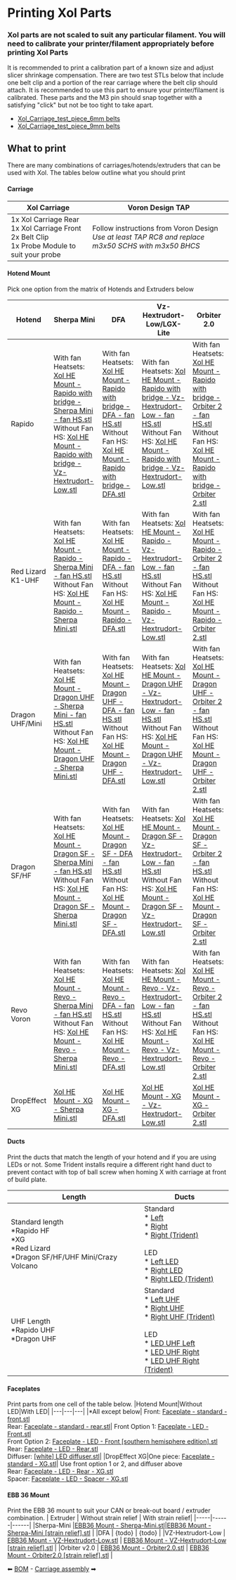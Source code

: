# Printing Xol Parts

### Xol parts are not scaled to suit any particular filament. You will need to calibrate your printer/filament appropriately before printing Xol Parts

It is recommended to print a calibration part of a known size and adjust slicer shrinkage compensation.
There are two test STLs below that include one belt clip and a portion of the rear carriage where the belt clip should attach. It is recommended to use this part to ensure your printer/filament is calibrated. These parts and the M3 pin should snap together with a satisfying "click" but not be too tight to take apart.
* [Xol_Carriage_test_piece_6mm belts](<STL/Test Prints/Xol_Carriage_test_piece_6mm.stl>)
* [Xol_Carriage_test_piece_9mm belts](<STL/Test Prints/Xol_Carriage_test_piece_9mm.stl>)

## What to print
There are many combinations of carriages/hotends/extruders that can be used with Xol. The tables below outline what you should print

#### Carriage
**Xol Carriage** | **Voron Design TAP** 
---------|----------
1x Xol Carriage Rear<br /> 1x Xol Carriage Front<br /> 2x Belt Clip <br /> 1x Probe Module to suit your probe  | Follow instructions from Voron Design <br /> _Use at least TAP RC8 and replace m3x50 SCHS with m3x50 BHCS_

#### Hotend Mount
Pick one option from the matrix of Hotends and Extruders below

Hotend | Sherpa Mini| DFA | Vz-Hextrudort-Low/LGX-Lite | Orbiter 2.0
---------|----------|---------|---------|---------
 Rapido | With fan Heatsets: [Xol HE Mount - Rapido with bridge - Sherpa Mini - fan HS.stl](STL/HE%20Mounts/Xol%20HE%20Mount%20-%20Rapido%20with%20bridge%20-%20Sherpa%20Mini%20-%20fan%20HS.stl)<br /> Without Fan HS: [Xol HE Mount - Rapido with bridge - Vz-Hextrudort-Low.stl](STL/HE%20Mounts/Xol%20HE%20Mount%20-%20Rapido%20with%20bridge%20-%20Sherpa%20Mini.stl) |With fan Heatsets: [Xol HE Mount - Rapido with bridge - DFA - fan HS.stl](STL/HE%20Mounts/Xol%20HE%20Mount%20-%20Rapido%20with%20bridge%20-%20DFA%20-%20fan%20HS.stl)<br /> Without Fan HS: [Xol HE Mount - Rapido with bridge - DFA.stl](STL/HE%20Mounts/Xol%20HE%20Mount%20-%20Rapido%20with%20bridge%20-%20DFA.stl)| With fan Heatsets: [Xol HE Mount - Rapido with bridge - Vz-Hextrudort-Low -  fan HS.stl](STL/HE%20Mounts/Xol%20HE%20Mount%20-%20Rapido%20with%20bridge%20-%20Vz-Hextrudort-Low%20-%20%20fan%20HS.stl)<br /> Without Fan HS: [Xol HE Mount - Rapido with bridge - Vz-Hextrudort-Low.stl](STL/HE%20Mounts/Xol%20HE%20Mount%20-%20Rapido%20with%20bridge%20-%20Vz-Hextrudort-Low.stl)| With fan Heatsets: [Xol HE Mount - Rapido with bridge - Orbiter 2 - fan HS.stl](STL/HE%20Mounts/Xol%20HE%20Mount%20-%20Rapido%20with%20bridge%20-%20Orbiter%202%20-%20fan%20HS.stl)<br /> Without Fan HS: [Xol HE Mount - Rapido with bridge - Orbiter 2.stl](STL/HE%20Mounts/Xol%20HE%20Mount%20-%20Rapido%20with%20bridge%20-%20Orbiter%202.stl)
 Red Lizard K1-UHF | With fan Heatsets: [Xol HE Mount - Rapido - Sherpa Mini - fan HS.stl](STL/HE%20Mounts/Xol%20HE%20Mount%20-%20Rapido%20-%20Sherpa%20Mini%20-%20fan%20HS.stl)<br /> Without Fan HS: [Xol HE Mount - Rapido - Sherpa Mini.stl](STL/HE%20Mounts/Xol%20HE%20Mount%20-%20Rapido%20-%20Sherpa%20Mini.stl) |With fan Heatsets: [Xol HE Mount - Rapido - DFA - fan HS.stl](STL/HE%20Mounts/Xol%20HE%20Mount%20-%20Rapido%20-%20DFA%20-%20fan%20HS.stl)<br /> Without Fan HS: [Xol HE Mount - Rapido - DFA.stl](STL/HE%20Mounts/Xol%20HE%20Mount%20-%20Rapido%20-%20DFA.stl)| With fan Heatsets: [Xol HE Mount - Rapido - Vz-Hextrudort-Low -  fan HS.stl](STL/HE%20Mounts/Xol%20HE%20Mount%20-%20Rapido%20-%20Vz-Hextrudort-Low%20-%20%20fan%20HS.stl)<br /> Without Fan HS: [Xol HE Mount - Rapido - Vz-Hextrudort-Low.stl](STL/HE%20Mounts/Xol%20HE%20Mount%20-%20Rapido%20-%20Vz-Hextrudort-Low.stl)| With fan Heatsets: [Xol HE Mount - Rapido - Orbiter 2 - fan HS.stl](STL/HE%20Mounts/Xol%20HE%20Mount%20-%20Rapido%20-%20Orbiter%202%20-%20fan%20HS.stl)<br /> Without Fan HS: [Xol HE Mount - Rapido - Orbiter 2.stl](STL/HE%20Mounts/Xol%20HE%20Mount%20-%20Rapido%20-%20Orbiter%202.stl)
 Dragon UHF/Mini | With fan Heatsets: [Xol HE Mount - Dragon UHF - Sherpa Mini - fan HS.stl](STL/HE%20Mounts/Xol%20HE%20Mount%20-%20Dragon%20UHF%20-%20Sherpa%20Mini%20-%20fan%20HS.stl)<br /> Without Fan HS: [Xol HE Mount - Dragon UHF - Sherpa Mini.stl](STL/HE%20Mounts/Xol%20HE%20Mount%20-%20Dragon%20UHF%20-%20Sherpa%20Mini.stl) |With fan Heatsets: [Xol HE Mount - Dragon UHF - DFA - fan HS.stl](STL/HE%20Mounts/Xol%20HE%20Mount%20-%20Dragon%20UHF%20-%20DFA%20-%20fan%20HS.stl)<br /> Without Fan HS: [Xol HE Mount - Dragon UHF - DFA.stl](STL/HE%20Mounts/Xol%20HE%20Mount%20-%20Dragon%20UHF%20-%20DFA.stl)| With fan Heatsets: [Xol HE Mount - Dragon UHF - Vz-Hextrudort-Low -  fan HS.stl](STL/HE%20Mounts/Xol%20HE%20Mount%20-%20Dragon%20UHF%20-%20Vz-Hextrudort-Low%20-%20%20fan%20HS.stl)<br /> Without Fan HS: [Xol HE Mount - Dragon UHF - Vz-Hextrudort-Low.stl](STL/HE%20Mounts/Xol%20HE%20Mount%20-%20Dragon%20UHF%20-%20Vz-Hextrudort-Low.stl)| With fan Heatsets: [Xol HE Mount - Dragon UHF - Orbiter 2 - fan HS.stl](STL/HE%20Mounts/Xol%20HE%20Mount%20-%20Dragon%20UHF%20-%20Orbiter%202%20-%20fan%20HS.stl)<br /> Without Fan HS: [Xol HE Mount - Dragon UHF - Orbiter 2.stl](STL/HE%20Mounts/Xol%20HE%20Mount%20-%20Dragon%20UHF%20-%20Orbiter%202.stl)
 Dragon SF/HF | With fan Heatsets: [Xol HE Mount - Dragon SF - Sherpa Mini - fan HS.stl](STL/HE%20Mounts/Xol%20HE%20Mount%20-%20Dragon%20SF%20-%20Sherpa%20Mini%20-%20fan%20HS.stl)<br /> Without Fan HS: [Xol HE Mount - Dragon SF - Sherpa Mini.stl](STL/HE%20Mounts/Xol%20HE%20Mount%20-%20Dragon%20SF%20-%20Sherpa%20Mini.stl) |With fan Heatsets: [Xol HE Mount - Dragon SF - DFA - fan HS.stl](STL/HE%20Mounts/Xol%20HE%20Mount%20-%20Dragon%20SF%20-%20DFA%20-%20fan%20HS.stl)<br /> Without Fan HS: [Xol HE Mount - Dragon SF - DFA.stl](STL/HE%20Mounts/Xol%20HE%20Mount%20-%20Dragon%20SF%20-%20DFA.stl)| With fan Heatsets: [Xol HE Mount - Dragon SF - Vz-Hextrudort-Low -  fan HS.stl](STL/HE%20Mounts/Xol%20HE%20Mount%20-%20Dragon%20SF%20-%20Vz-Hextrudort-Low%20-%20%20fan%20HS.stl)<br /> Without Fan HS: [Xol HE Mount - Dragon SF - Vz-Hextrudort-Low.stl](STL/HE%20Mounts/Xol%20HE%20Mount%20-%20Dragon%20SF%20-%20Vz-Hextrudort-Low.stl)| With fan Heatsets: [Xol HE Mount - Dragon SF - Orbiter 2 - fan HS.stl](STL/HE%20Mounts/Xol%20HE%20Mount%20-%20Dragon%20SF%20-%20Orbiter%202%20-%20fan%20HS.stl)<br /> Without Fan HS: [Xol HE Mount - Dragon SF - Orbiter 2.stl](STL/HE%20Mounts/Xol%20HE%20Mount%20-%20Dragon%20SF%20-%20Orbiter%202.stl)
 Revo Voron | With fan Heatsets: [Xol HE Mount - Revo - Sherpa Mini - fan HS.stl](STL/HE%20Mounts/Xol%20HE%20Mount%20-%20Revo%20-%20Sherpa%20Mini%20-%20fan%20HS.stl)<br/>Without Fan HS: [Xol HE Mount - Revo - Sherpa Mini.stl](STL/HE%20Mounts/Xol%20HE%20Mount%20-%20Revo%20-%20Sherpa%20Mini.stl) | With fan Heatsets: [Xol HE Mount - Revo - DFA - fan HS.stl](STL/HE%20Mounts/Xol%20HE%20Mount%20-%20Revo%20-%20DFA%20-%20fan%20HS.stl)<br/>Without Fan HS: [Xol HE Mount - Revo - DFA.stl](STL/HE%20Mounts/Xol%20HE%20Mount%20-%20Revo%20-%20DFA.stl) | With fan Heatsets: [Xol HE Mount - Revo - Vz-Hextrudort-Low -  fan HS.stl](STL/HE%20Mounts/Xol%20HE%20Mount%20-%20Revo%20-%20Vz-Hextrudort-Low%20-%20%20fan%20HS.stl)<br/>Without Fan HS: [Xol HE Mount - Revo - Vz-Hextrudort-Low.stl](STL/HE%20Mounts/Xol%20HE%20Mount%20-%20Revo%20-%20Vz-Hextrudort-Low.stl) | With fan Heatsets: [Xol HE Mount - Revo - Orbiter 2 - fan HS.stl](STL/HE%20Mounts/Xol%20HE%20Mount%20-%20Revo%20-%20Orbiter%202%20-%20fan%20HS.stl)<br/>Without Fan HS: [Xol HE Mount - Revo - Orbiter 2.stl](STL/HE%20Mounts/Xol%20HE%20Mount%20-%20Revo%20-%20Orbiter%202.stl)
 DropEffect XG | [Xol HE Mount - XG - Sherpa Mini.stl](STL/HE%20Mounts/Xol%20HE%20Mount%20-%20XG%20-%20Sherpa%20Mini.stl) | [Xol HE Mount - XG - DFA.stl](STL/HE%20Mounts/Xol%20HE%20Mount%20-%20XG%20-%20DFA.stl) | [Xol HE Mount - XG - Vz-Hextrudort-Low.stl](STL/HE%20Mounts/Xol%20HE%20Mount%20-%20XG%20-%20Vz-Hextrudort-Low.stl) | [Xol HE Mount - XG - Orbiter 2.stl](STL/HE%20Mounts/Xol%20HE%20Mount%20-%20XG%20-%20Orbiter%202.stl)

#### Ducts
Print the ducts that match the length of your hotend and if you are using LEDs or not.
Some Trident installs require a different right hand duct to prevent contact with top of ball screw when homing X with carriage at front of build plate.

Length | Ducts |
---------|----------|
 Standard length<br/>*Rapido HF<br/>*XG<br/>*Red Lizard<br/>*Dragon SF/HF/UHF Mini/Crazy Volcano | Standard <br/>* [Left](<STL/Ducts/Xol Ducts - Tri-Vane Asym Left.stl>)<br/>* [Right](<STL/Ducts/Xol Ducts - Tri-Vane Asym Right.stl>)<br/>* [Right (Trident)](<STL/Ducts/Xol Ducts - Tri-Vane Asym Right - Trident.stl>) <br/><br/>LED<br/>* [Left LED](<STL/Ducts/Xol LED Ducts - Tri-Vane Asym Left.stl>)<br/>* [Right LED](<STL/Ducts/Xol LED Ducts - Tri-Vane Asym Right.stl>)<br/>* [Right LED (Trident)](<STL/Ducts/Xol LED Ducts - Tri-Vane Asym Right - Trident.stl>) | Standard [STL Link]<br/>LED [STL Link] |
 UHF Length<br/>*Rapido UHF<br/>*Dragon UHF  | Standard <br/>* [Left UHF](<STL/Ducts/Xol Ducts UHF - Tri-Vane Asym Left.stl>)<br/>* [Right UHF](<STL/Ducts/Xol Ducts UHF - Tri-Vane Asym Right.stl>)<br/>* [Right UHF (Trident)](<STL/Ducts/Xol Ducts UHF - Tri-Vane Asym Right - Trident.stl>) <br/><br/>LED<br/>* [LED UHF Left](<STL/Ducts/Xol LED Ducts UHF - Tri-Vane Asym Left.stl>)<br/>* [LED UHF Right](<STL/Ducts/Xol LED Ducts UHF - Tri-Vane Asym Right.stl>)<br/>* [LED UHF Right (Trident)](<STL/Ducts/Xol LED Ducts UHF - Tri-Vane Asym Right - Trident.stl>) |
 
 #### Faceplates
 Print parts from one cell of the table below.
 |Hotend Mount|Without LED|With LED|
 |---|---|---|
 |*All except below| Front: [Faceplate - standard - front.stl](<STL/Faceplates/Faceplate - standard - front.stl>) <br/>Rear: [Faceplate - standard - rear.stl](<STL/Faceplates/Faceplate - standard - rear.stl>)| Front Option 1: [Faceplate - LED - Front.stl](<STL/Faceplates/Faceplate - LED - Front.stl>) <br/>Front Option 2: [Faceplate - LED - Front [southern hemisphere edition].stl](<STL/Faceplates/Faceplate - LED - Front [southern hemisphere edition].stl>) <br/> Rear: [Faceplate - LED - Rear.stl](<STL/Faceplates/Faceplate - LED - Rear.stl>)<br/>Diffuser: [[white] LED diffuser.stl](<STL/Faceplates/[white] LED diffuser.stl>)|
 |DropEffect XG|One piece: [Faceplate - standard - XG.stl](<STL/Faceplates/Faceplate - standard - XG.stl>)| Use front option 1 or 2, and diffuser above<br/>Rear: [Faceplate - LED - Rear - XG.stl](<STL/Faceplates/Faceplate - LED - Rear - XG.stl>) <br/>Spacer: [Faceplate - LED - Spacer - XG.stl](<STL/Faceplates/Faceplate - LED - Spacer - XG.stl>)


 #### EBB 36 Mount
 Print the EBB 36 mount to suit your CAN or break-out board / extruder combination.
| Extruder | Without strain relief | With strain relief|
|-----|------|------|
|Sherpa-Mini |[EBB36 Mount - Sherpa-Mini.stl](<STL/EBB Mounts/EBB36 Mount - Sherpa-Mini.stl>)|[EBB36 Mount - Sherpa-Mini [strain relief].stl](<STL/EBB Mounts/EBB36 Mount - Sherpa-Mini [strain relief].stl>) |
|DFA | {todo} | {todo} |
|VZ-Hextrudort-Low | [EBB36 Mount - VZ-Hextrudort-Low.stl](<STL/EBB Mounts/EBB36 Mount - VZ-Hextrudort-Low.stl>) | [EBB36 Mount - VZ-Hextrudort-Low [strain relief].stl](<STL/EBB Mounts/EBB36 Mount - VZ-Hextrudort-Low [strain relief].stl>) |
|Orbiter v2.0 | [EBB36 Mount - Orbiter2.0.stl](<STL/EBB Mounts/EBB36 Mount - Orbiter2.0.stl>) | [EBB36 Mount - Orbiter2.0 [strain relief].stl](<STL/EBB Mounts/EBB36 Mount - Orbiter2.0 [strain relief].stl>) |
 

⬅ [BOM](BOM.md) - [Carriage assembly](xol_carriage_assembly.md) ➡
